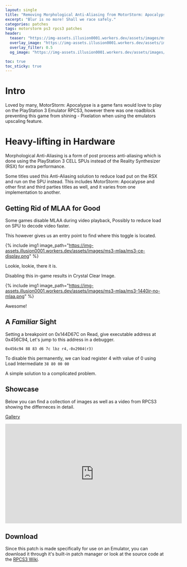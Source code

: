 ```yaml
---
layout: single
title: "Removing Morphological Anti-Aliasing from MotorStorm: Apocalypse"
excerpt: "Blur is no more! Shall we race safely."
categories: patches
tags: motorstorm ps3 rpcs3 patches
header:
  teaser: "https://img-assets.illusion0001.workers.dev/assets/images/ms3-mlaa/ms3-mlaa-banner.png"
  overlay_image: "https://img-assets.illusion0001.workers.dev/assets/images/ms3-mlaa/ms3-mlaa-banner.png"
  overlay_filter: 0.5
  og_image: "https://img-assets.illusion0001.workers.dev/assets/images/ms3-mlaa/ms3-mlaa-banner.png"

toc: true
toc_sticky: true
---
```



# Intro

Loved by many, MotorStorm: Apocalypse is a game fans would love to play on the PlayStation 3 Emulator RPCS3, however there was one roadblock preventing this game from shining - Pixelation when using the emulators upscaling feature.

# Heavy-lifting in Hardware

Morphological Anti-Aliasing is a form of post process anti-aliasing which is done using the PlayStation 3 CELL SPUs instead of the Reality Synthesizer (RSX) for extra performance.

Some titles used this Anti-Aliasing solution to reduce load put on the RSX and run on the SPU instead. This includes MotorStorm: Apocalypse and other first and third parties titles as well, and it varies from one implementation to another.

## Getting Rid of MLAA for Good

Some games disable MLAA during video playback, Possibly to reduce load on SPU to decode video faster.

This however gives us an entry point to find where this toggle is located.

{% include img1 image_path="https://img-assets.illusion0001.workers.dev/assets/images/ms3-mlaa/ms3-ce-display.png" %}

Lookie, lookie, there it is.

Disabling this in-game results in Crystal Clear Image.

{% include img1 image_path="https://img-assets.illusion0001.workers.dev/assets/images/ms3-mlaa/ms3-1440ir-no-mlaa.png" %}

Awesome!

## A *Familiar* Sight

Setting a breakpoint on 0x144D67C on Read, give executable address at 0x456C94, Let's jump to this address in a debugger.

`0x456c94 88 83 d6 7c lbz r4,-0x2984(r3)`

To disable this permanently, we can load register 4 with value of 0 using Load Intermediate `38 80 00 00`

A simple solution to a complicated problem.

## Showcase

Below you can find a collection of images as well as a video from RPCS3 showing the differneces in detail.

[Gallery](https://photos.app.goo.gl/hM9tATanhy2gzn2W8)

<div align="center" class="responsive-video-container">
<iframe width="560" height="315" src="https://www.youtube.com/embed/p_gvO2jBWwI?start=140" frameborder="0" allow="accelerometer; autoplay; clipboard-write; encrypted-media; gyroscope; picture-in-picture" allowfullscreen></iframe>
</div>

## Download

Since this patch is made specifically for use on an Emulator, you can download it through it's built-in patch manager or look at the source code at the [RPCS3 Wiki](https://wiki.rpcs3.net/index.php?title=MotorStorm:_Apocalypse#Patches).
